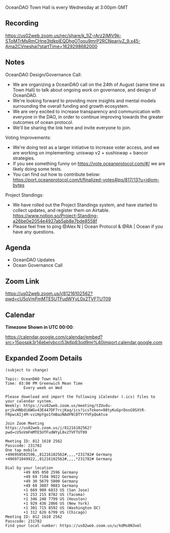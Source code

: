 OceanDAO Town Hall is every Wednesday at 3:00pm GMT

## Recording

https://us02web.zoom.us/rec/share/k_1IZ-rArz2iMlV9k-SToMTrMsRmCHne3tdkplEQDhgOToou9mrP2RCNparjvZ_9.x45-Ama2CVneshaj?startTime=1629298682000

## Notes


OceanDAO Design/Governance Call:
- We are organizing a OceanDAO call on the 24th of August (same time as Town Hall) to talk about ongoing work on governance, and design of OceanDAO.
- We're looking forward to providing more insights and mental models surrounding the overall funding and growth ecosystem.
- We are very excited to increase transparency and communication with everyone in the DAO, in order to continue improving towards the greater outcomes of ocean protocol.
- We'll be sharing the link here and invite everyone to join.

Voting Improvements:
- We're doing test as a larger initiative to increase voter access, and we are working on implementing: uniswap v2 + sushiswap + bancor strategies.
- If you see something funny on https://vote.oceanprotocol.com/#/ we are likely doing some tests.
- You can find out how to contribute below:
https://port.oceanprotocol.com/t/finalized-votes4lps/817/13?u=idiom-bytes

Project Standings:
- We have rolled out the Project Standings system, and have started to collect updates, and register them on Airtable.
https://www.notion.so/Project-Standing-a26be0e2054e4927ab5ab8e7bde8558f
- Please feel free to ping @Alex N | Ocean Protocol & @RA | Ocean if you have any questions.

## Agenda

- OceanDAO Updates
- Ocean Governance Call

## Zoom Link

https://us02web.zoom.us/j/81216102562?pwd=cU5oVmFmMTE5UTFudWYyL0x2TVFTUT09
 
## Calendar

**Timezone Shown in UTC 00:00**:

https://calendar.google.com/calendar/embed?src=15pospk3r14ebelvbcci53k6p83od9mi%40import.calendar.google.com


## Expanded Zoom Details

```
(subject to change)

Topic: OceanDAO Town Hall
Time: 03:00 PM Greenwich Mean Time
        Every week on Wed

Please download and import the following iCalendar (.ics) files to your calendar system.
Weekly: https://us02web.zoom.us/meeting/tZUvdu-prjkvHNbdi6WGv43E447DF7rcjKaq/ics?icsToken=98tyKuGprDosG9SXtR-FRpwcAIj4M-vziHpYgo1fmBazNAdFNlDTYrYVFpQoAtva

Join Zoom Meeting
https://us02web.zoom.us/j/81216102562?pwd=cU5oVmFmMTE5UTFudWYyL0x2TVFTUT09

Meeting ID: 812 1610 2562
Passcode: 231782
One tap mobile
+496950502596,,81216102562#,,,,*231782# Germany
+496971049922,,81216102562#,,,,*231782# Germany

Dial by your location
        +49 695 050 2596 Germany
        +49 69 7104 9922 Germany
        +49 30 5679 5800 Germany
        +49 69 3807 9883 Germany
        +1 669 900 6833 US (San Jose)
        +1 253 215 8782 US (Tacoma)
        +1 346 248 7799 US (Houston)
        +1 929 436 2866 US (New York)
        +1 301 715 8592 US (Washington DC)
        +1 312 626 6799 US (Chicago)
Meeting ID: 812 1610 2562
Passcode: 231782
Find your local number: https://us02web.zoom.us/u/kdMs8N3xml


